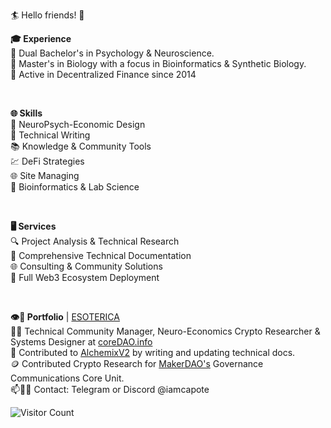🏄 Hello friends! 🤙
</br>

**🎓 Experience** </br>
🧠 Dual Bachelor's in Psychology & Neuroscience.</br>
🧬 Master's in Biology with a focus in Bioinformatics & Synthetic Biology.</br>
🌱 Active in Decentralized Finance since 2014 </br>

</br>

**🌐 Skills** </br>
🧠 NeuroPsych-Economic Design</br>
📝 Technical Writing</br>
📚 Knowledge & Community Tools</br>
💹 DeFi Strategies</br>
🌐 Site Managing</br>
🔬 Bioinformatics & Lab Science</br>

</br>

**🖥️ Services** </br>
🔍 Project Analysis & Technical Research</br>
📝 Comprehensive Technical Documentation</br>
🌐 Consulting & Community Solutions</br>
🌉 Full Web3 Ecosystem Deployment</br>

</br>

**👁️🔮 Portfolio** | [ESOTERICA](https://esotericalabs.carrd.co/)</br>
👨‍💻 Technical Community Manager, Neuro-Economics Crypto Researcher & Systems Designer at [coreDAO.info](https://coredao.info/) </br>
🧙 Contributed to [AlchemixV2](https://alchemix.fi/) by writing and updating technical docs. </br>
🪙 Contributed Crypto Research for [MakerDAO's](https://makerdao.com/en/) Governance Communications Core Unit. </br>
📫🧗🎣 Contact: Telegram or Discord @iamcapote </br>

![Visitor Count](https://profile-counter.glitch.me/{yourusername}/count.svg)
